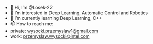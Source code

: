 - 👋 Hi, I’m @Losek-22
- 👀 I’m interested in Deep Learning, Automatic Control and Robotics
- 🌱 I’m currently learning Deep Learning, C++
- 📫 How to reach me: 
-   private:  wysocki.przemyslaw1@gmail.com
-   work:     przemyslaw.wysocki@intel.com
<!---
Losek-22/Losek-22 is a ✨ special ✨ repository because its `README.md` (this file) appears on your GitHub profile.
You can click the Preview link to take a look at your changes.
--->
